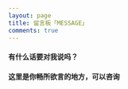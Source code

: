 ```yaml
---
layout: page
title: 留言板「MESSAGE」
comments: true 
---
```



<p><h4>有什么话要对我说吗？</h4>     
<P><h4>这里是你畅所欲言的地方，可以咨询</h4>


<script src="/js/jquery.min.js"></script>
<script src="/js/player.js"></script>
	
<script>
function bgChange(){
	var lis= $('.lib');
	for(var i=0; i<lis.length; i+=2)
	lis[i].style.background = 'rgba(246, 246, 246, 0.5)';
}
window.onload = bgChange;
</script>

<meta charset="utf-8">
  <meta name="viewport" content="width=device-width, initial-scale=1" />
	<title></title>
	<link rel="stylesheet" href="/css/player.css">








